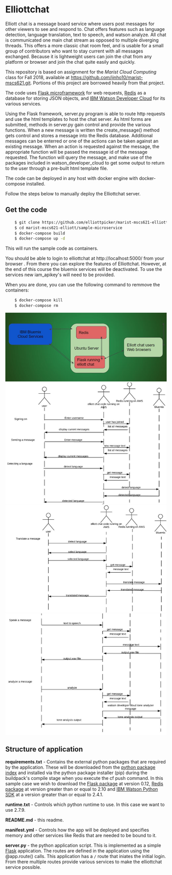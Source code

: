 # Elliottchat
Elliott chat is a message board service where users post messages for other viewers to see and respond to. Chat offers features such as language detection, language translation, text to speech, and watson analyze. All chat is communicated one main chat stream as opposed to multiple diverging threads. This offers a more classic chat room feel, and is usable for a small group of contributors who want to stay current with all messages exchanged. Because it is lightweight users can join the chat from any platform or browser and join the chat quite easily and quickly.



This repository is based on assignment for the *Marist Cloud Computing* class for Fall 2018, available at https://github.com/jinho10/marist-mscs621.git. Portions of this project are borrowed heavily from that project.



The code uses [Flask microframework](http://flask.pocoo.org/) for web requests, [Redis](https://redis.io) as a database for storing JSON objects, and [IBM Watson Developer Cloud](https://www.ibm.com/watson/developercloud/) for its various services.

Using the Flask framework, server.py program is able to route http requests and use the html templates to host the chat server. As html forms are submitted, methods in server.py gain control and provide the various functions. When a new message is written the create_message() method gets control and stores a message into the Redis database. Additional messages can be enterred or one of the actions can be taken against an existing message. When an action is requested against the message, the appropriate function will be passed the message id of the message requested. The function will query the message, and make use of the packages included in watson_developer_cloud to get some output to return to the user through a pre-built html template file.

The code can be deployed in any host with docker engine with docker-compose installed. 



Follow the steps below to manually deploy the Elliottchat server.

## Get the code

```bash
    $ git clone https://github.com/elliottpicker/marist-mscs621-elliott.git
    $ cd marist-mscs621-elliott/sample-microservice
    $ docker-compose build
    $ docker-compose up -d
```
This will run the sample code as containers.

You should be able to login to elliottchat at http://localhost:5000/ from your browser .
From there you can explore the features of Elliottchat.
However, at the end of this course the bluemix services will be deactivated.
To use the services new iam_apikey's will need to be provided.


When you are done, you can use the following command to remmove the containers:
```bash
    $ docker-compose kill
    $ docker-compose rm
```
![deployment diagram](https://github.com/elliottpicker/marist-mscs621-elliott/blob/master/sample-microservice/static/images/diagram.jpg)
![deployment diagram](https://github.com/elliottpicker/marist-mscs621-elliott/blob/master/sample-microservice/static/images/diagpart1.JPG)
![deployment diagram](https://github.com/elliottpicker/marist-mscs621-elliott/blob/master/sample-microservice/static/images/diagpart2.JPG)
![deployment diagram](https://github.com/elliottpicker/marist-mscs621-elliott/blob/master/sample-microservice/static/images/diagpart3.JPG)

## Structure of application

**requirements.txt** - Contains the external python packages that are required by the application. These will be downloaded from the [python package index](https://pypi.python.org/pypi/) and installed via the python package installer (pip) during the buildpack's compile stage when you execute the cf push command. In this sample case we wish to download the [Flask package](https://pypi.python.org/pypi/Flask) at version 0.12, [Redis package](https://pypi.python.org/pypi/Redis) at version greater than or equal to 2.10 and [IBM Watson Python SDK](https://github.com/watson-developer-cloud/python-sdk) at a version greater than or equal to 2.4.1.

**runtime.txt** - Controls which python runtime to use. In this case we want to use 2.7.9.

**README.md** - this readme.

**manifest.yml** - Controls how the app will be deployed and specifies memory and other services like Redis that are needed to be bound to it.

**server.py** - the python application script. This is implemented as a simple [Flask](http://flask.pocoo.org/) application. The routes are defined in the application using the @app.route() calls. This application has a `/` route that iniates the initial login. From there multiple routes provide various services to make the elliottchat service possible.
```

